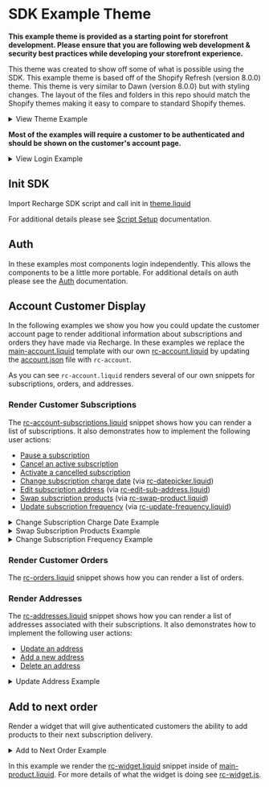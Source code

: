 # SDK Example Theme

**This example theme is provided as a starting point for storefront development. Please ensure that you are following web development & security best practices while developing your storefront experience.**

This theme was created to show off some of what is possible using the SDK. This example theme is based off of the Shopify Refresh (version 8.0.0) theme. This theme is very similar to Dawn (version 8.0.0) but with styling changes. The layout of the files and folders in this repo should match the Shopify themes making it easy to compare to standard Shopify themes.

<details>
  <summary>View Theme Example</summary>

![Login](docs/images/Storefront.gif)

</details>

**Most of the examples will require a customer to be authenticated and should be shown on the customer's account page.**

<details>
  <summary>View Login Example</summary>

![Login](docs/images/SDKLoginAccount.gif)

</details>

## Init SDK

Import Recharge SDK script and call init in [theme.liquid](./layout/theme.liquid#L37-L51)

For additional details please see [Script Setup](https://storefront.rechargepayments.com/client/docs/getting_started/script_setup/) documentation.

## Auth

In these examples most components login independently. This allows the components to be a little more portable. For additional details on auth please see the [Auth](https://storefront.rechargepayments.com/client/docs/methods/api/auth/) documentation.

## Account Customer Display

In the following examples we show you how you could update the customer account page to render additional information about subscriptions and orders they have made via Recharge. In these examples we replace the [main-account.liquid](./sections/main-account.liquid) template with our own [rc-account.liquid](./sections/rc-account.liquid) by updating the [account.json](./templates/customers/account.json) file with `rc-account`.

As you can see `rc-account.liquid` renders several of our own snippets for subscriptions, orders, and addresses.

### Render Customer Subscriptions

The [rc-account-subscriptions.liquid](./snippets/rc-account-subscriptions.liquid) snippet shows how you can render a list of subscriptions. It also demonstrates how to implement the following user actions:

- [Pause a subscription](./snippets/rc-account-subscriptions.liquid#L208-L211)
- [Cancel an active subscription](./snippets/rc-account-subscriptions.liquid#L213-L218)
- [Activate a cancelled subscription](./snippets/rc-account-subscriptions.liquid#L220-L223)
- [Change subscription charge date](./snippets/rc-account-subscriptions.liquid#L88-L96) (via [rc-datepicker.liquid](./snippets/rc-datepicker.liquid))
- [Edit subscription address](./snippets/rc-account-subscriptions.liquid#L241-L248) (via [rc-edit-sub-address.liquid](./snippets/rc-edit-sub-address.liquid))
- [Swap subscription products](./snippets/rc-account-subscriptions.liquid#L98-L105) (via [rc-swap-product.liquid](./snippets/rc-swap-product.liquid))
- [Update subscription frequency](./snippets/rc-account-subscriptions.liquid#L107-L129) (via [rc-update-frequency.liquid](./snippets/rc-update-frequency.liquid))

<details>
  <summary>Change Subscription Charge Date Example</summary>

![Change charge date](docs/images/ChangeChargeDate.gif)

</details>

<details>
  <summary>Swap Subscription Products Example</summary>

![Swap products](docs/images/SwapProducts.gif)

</details>

<details>
  <summary>Change Subscription Frequency Example</summary>

![Change frequency](docs/images/ChangeFrequency.gif)

</details>

### Render Customer Orders

The [rc-orders.liquid](./snippets/rc-orders.liquid) snippet shows how you can render a list of orders.

### Render Addresses

The [rc-addresses.liquid](./snippets/rc-addresses.liquid) snippet shows how you can render a list of addresses associated with their subscriptions. It also demonstrates how to implement the following user actions:

- [Update an address](./snippets/rc-addresses.liquid#L301-L304)
- [Add a new address](./snippets/rc-addresses.liquid#L161-L176)
- [Delete an address](./snippets/rc-addresses.liquid#L178-L183)

<details>
  <summary>Update Address Example</summary>

![Update address](docs/images/ChangeAddress.gif)

</details>

## Add to next order

Render a widget that will give authenticated customers the ability to add products to their next subscription delivery.

<details>
  <summary>Add to Next Order Example</summary>

![Add to next order](docs/images/Add2NextShipment.gif)

</details>

In this example we render the [rc-widget.liquid](./snippets/rc-widget.liquid) snippet inside of [main-product.liquid](./sections/main-product.liquid#L85-L86). For more details of what the widget is doing see [rc-widget.js](./assets/rc-widget.js).
